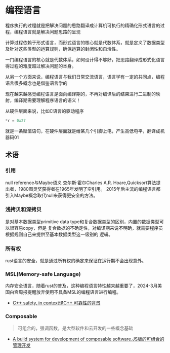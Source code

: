 # 编程语言

程序执行的过程就是把解决问题的思路翻译成计算机可执行的精确化形式语言的过程，编程语言就是解决问题思路的呈现

计算过程依赖于形式语言，而形式语言的核心就是代数体系，就是定义了数据类型及针对这些类型的运算规则，确保运算的封闭性和自洽性。

一门编程语言的核心就是代数体系，如何设计得不够好，把思路翻译成形式化语言得过程的难度超过解决问题的本身。

从另一个方面来说，编程语言与我们日常交流语言，语言学有一定的共同点，编程语言很多概念也是借鉴语言学的

现在越来越感觉编程语言是面向编译期的，不再对编译后的结果进行二进制的映射，编译期需要理解程序语言的语义！

从硬件层面来说，比如C语言的驱动程序
```c
*r = 0x27 
```
就是一条赋值语句，在硬件层面就是给某几个引脚上电，产生高低电平，翻译成机器码01

## 术语

### 引用
null reference与Maybe语义
查尔斯·霍尔Charles A.R. Hoare,Quicksort算法提出者，1980图灵奖获得者在1965年发明了空引用。
2015年后主流的编程语言都引入Maybe概念取代null来获得更安全的方法。

### 浅拷贝和深拷贝
是对基本数据类型primitive data type和复合数据类型的区别，内置的数据类型可以很容易copy，但是
复合数据的不确定性，对编译期来说不明确，就需要程序员根据规则自己来提供至基本数据类型这一级别的
逻辑。

### 所有权
rust语言的安全，就是通过所有权的确定来保证在运行期不会出现意外。

### MSL(Memory-safe Language)
内存安全语言，随着rust的普及，这种编程语言特性越来越重要了，2024-3月美国白宫周报提醒放弃使用不具备MSL的编程语言进行编程。
- [C++ safety, in context译C++ 可靠性的背景](https://herbsutter.com/2024/03/11/safety-in-context/)

### Composable
> 可组合的，强调函数，是大型软件和云开发的一些概念基础

- [A build system for development of composable software.JS版的可组合的管理开发](https://github.com/teambit/bit)